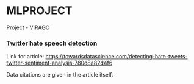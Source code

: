 # MLPROJECT
Project - VIRAGO

### Twitter hate speech detection
Link for article: https://towardsdatascience.com/detecting-hate-tweets-twitter-sentiment-analysis-780d8a82d4f6

Data citations are given in the article itself.
